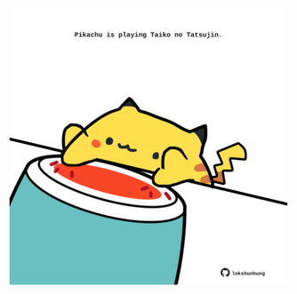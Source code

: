 <!-- built at 27/04/2021, 10:07:49 UTC -->
<p align="center">
  <img width="500" height="500" src="./ReadmeImage.svg">
</p>
